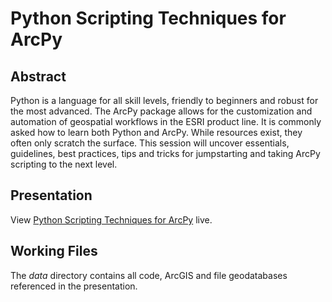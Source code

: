 # Python Scripting Techniques for ArcPy

## Abstract

Python is a language for all skill levels, friendly to beginners and robust for the most advanced. The ArcPy package allows for the customization and automation of geospatial workflows in the ESRI product line. It is commonly asked how to learn both Python and ArcPy. While resources exist, they often only scratch the surface. This session will uncover essentials, guidelines, best practices, tips and tricks for jumpstarting and taking ArcPy scripting to the next level.

## Presentation

View [Python Scripting Techniques for ArcPy](https://sbuscher.github.io/arcpy-scripting-presentation) live.

## Working Files

The *data* directory contains all code, ArcGIS and file geodatabases referenced in the presentation.
